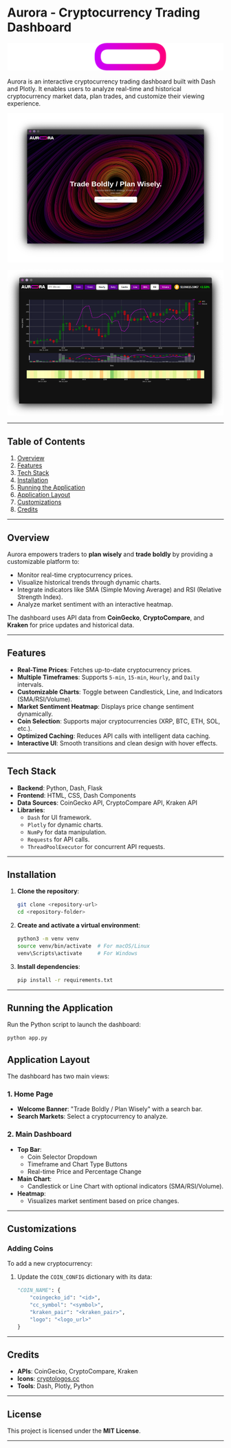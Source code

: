 # **Aurora - Cryptocurrency Trading Dashboard**

![Logo](assets/aurora_logo.png)

Aurora is an interactive cryptocurrency trading dashboard built with Dash and Plotly. It enables users to analyze real-time and historical cryptocurrency market data, plan trades, and customize their viewing experience.

![Home Page](assets/home.png)

![Dashboard](assets/main.png)

---

## **Table of Contents**

1. [Overview](#overview)
2. [Features](#features)
3. [Tech Stack](#tech-stack)
4. [Installation](#installation)
5. [Running the Application](#running-the-application)
6. [Application Layout](#application-layout)
7. [Customizations](#customizations)
9. [Credits](#credits)

---

## **Overview**

Aurora empowers traders to **plan wisely** and **trade boldly** by providing a customizable platform to:

- Monitor real-time cryptocurrency prices.
- Visualize historical trends through dynamic charts.
- Integrate indicators like SMA (Simple Moving Average) and RSI (Relative Strength Index).
- Analyze market sentiment with an interactive heatmap.

The dashboard uses API data from **CoinGecko**, **CryptoCompare**, and **Kraken** for price updates and historical data.

---

## **Features**

- **Real-Time Prices**: Fetches up-to-date cryptocurrency prices.
- **Multiple Timeframes**: Supports `5-min`, `15-min`, `Hourly`, and `Daily` intervals.
- **Customizable Charts**: Toggle between Candlestick, Line, and Indicators (SMA/RSI/Volume).
- **Market Sentiment Heatmap**: Displays price change sentiment dynamically.
- **Coin Selection**: Supports major cryptocurrencies (XRP, BTC, ETH, SOL, etc.).
- **Optimized Caching**: Reduces API calls with intelligent data caching.
- **Interactive UI**: Smooth transitions and clean design with hover effects.

---

## **Tech Stack**

- **Backend**: Python, Dash, Flask
- **Frontend**: HTML, CSS, Dash Components
- **Data Sources**: CoinGecko API, CryptoCompare API, Kraken API
- **Libraries**:
  - `Dash` for UI framework.
  - `Plotly` for dynamic charts.
  - `NumPy` for data manipulation.
  - `Requests` for API calls.
  - `ThreadPoolExecutor` for concurrent API requests.

---

## **Installation**

1. **Clone the repository**:

   ```bash
   git clone <repository-url>
   cd <repository-folder>
   ```

2. **Create and activate a virtual environment**:

   ```bash
   python3 -m venv venv
   source venv/bin/activate  # For macOS/Linux
   venv\Scripts\activate     # For Windows
   ```

3. **Install dependencies**:

   ```bash
   pip install -r requirements.txt
   ```

---

## **Running the Application**

Run the Python script to launch the dashboard:

```bash
python app.py
```

## **Application Layout**

The dashboard has two main views:

### **1. Home Page**
- **Welcome Banner**: "Trade Boldly / Plan Wisely" with a search bar.
- **Search Markets**: Select a cryptocurrency to analyze.

### **2. Main Dashboard**
- **Top Bar**:
  - Coin Selector Dropdown
  - Timeframe and Chart Type Buttons
  - Real-time Price and Percentage Change
- **Main Chart**:
  - Candlestick or Line Chart with optional indicators (SMA/RSI/Volume).
- **Heatmap**:
  - Visualizes market sentiment based on price changes.

---

## **Customizations**

### **Adding Coins**
To add a new cryptocurrency:
1. Update the `COIN_CONFIG` dictionary with its data:
   ```python
   "COIN_NAME": {
       "coingecko_id": "<id>",
       "cc_symbol": "<symbol>",
       "kraken_pair": "<kraken_pair>",
       "logo": "<logo_url>"
   }
   ```
---

## **Credits**

- **APIs**: CoinGecko, CryptoCompare, Kraken
- **Icons**: [cryptologos.cc](https://cryptologos.cc)
- **Tools**: Dash, Plotly, Python

---

## **License**

This project is licensed under the **MIT License**.

---

